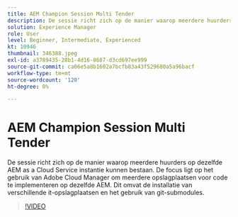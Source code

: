 ```yaml
---
title: AEM Champion Session Multi Tender
description: De sessie richt zich op de manier waarop meerdere huurders op dezelfde AEM as a Cloud Service instantie kunnen bestaan. De focus ligt op het gebruik van Adobe Cloud Manager om meerdere opslagplaatsen voor code te implementeren op dezelfde AEM. Dit omvat de installatie van verschillende it-opslagplaatsen en het gebruik van git-submodules.
solution: Experience Manager
role: User
level: Beginner, Intermediate, Experienced
kt: 10946
thumbnail: 346388.jpeg
exl-id: a3789435-28b1-4d16-8687-d3cd697ee999
source-git-commit: ca06e5a8b1602a7bcfb83a43f529680a5a96bacf
workflow-type: tm+mt
source-wordcount: '120'
ht-degree: 0%

---
```


# AEM Champion Session Multi Tender

De sessie richt zich op de manier waarop meerdere huurders op dezelfde AEM as a Cloud Service instantie kunnen bestaan. De focus ligt op het gebruik van Adobe Cloud Manager om meerdere opslagplaatsen voor code te implementeren op dezelfde AEM. Dit omvat de installatie van verschillende it-opslagplaatsen en het gebruik van git-submodules.

>[!VIDEO](https://video.tv.adobe.com/v/346388/?quality=12&learn=on)
